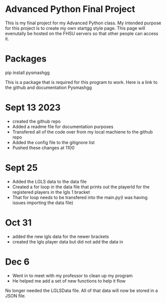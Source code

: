 # Advanced Python Final Project

This is my final project for my Advanced Python class. My intended purpose
for this project is to create my own startgg style page. This page will 
evenutally be hosted on the FHSU servers so that other people can access it.


# Packages

pip install pysmashgg

This is a package that is required for this program to work. Here is a link to the github and documentation
Pysmashgg

# Sept 13 2023
- created the github repo
- Added a readme file for documentation purposes
- Transfered all of the code over from my local machiene to the github repo
- Added the config file to the gitignore list
- Pushed these changes at 1100

# Sept 25
- Added the LGLS data to the data file
- Created a for loop in the data file that prints out the playerId for the registered players in the lgls 1 bracket
- That for loop needs to be transfered into the main.py(I was having issues importing the data file)

# Oct 31
- added the new lgls data for the newer brackets
- created the lgls player data but did not add the data in

# Dec 6
- Went in to meet with my professor to clean up my program
- He helped me add a set of new functions to help it flow

No longer needed the LGLSData file. All of that data will now be 
stored in a JSON file.
